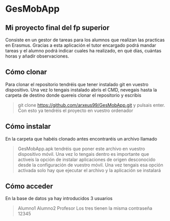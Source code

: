 # GesMobApp
## Mi proyecto final del fp superior

Consiste en un gestor de tareas para los alumnos que realizan las practicas en Erasmus. Gracias a esta aplicación el tutor encargado podrá mandar tareas y el alumno podrá indicar cuales ha realizado, en qué días, cuántas horas y añadir observaciones.

## Cómo clonar

Para clonar el repositorio tendréis que tener instalado git en vuestro dispositivo. Una vez lo tengais instalado abrís el CMD, nevegais hasta la carpeta de destino donde quereis clonar el repositorio y escribis 
>git clone https://github.com/arxeus99/GesMobApp.git
y pulsais enter. Con esto ya tendréis el proyecto en vuestro ordenador

## Cómo instalar

En la carpeta que habéis clonado antes encontraréis un archivo llamado 
>GesMobApp.apk
tendréis que poner este archivo en vuestro dispositivo móvil. Una vez lo tengais dentro es importante que activeis la opción de instalar aplicaciones de origen desconocido desde la configuración de vuestro móvil.
Una vez tengais esa opción activada solo hay que ejecutar el archivo y la aplicación se instalará

## Cómo acceder

En la base de datos ya hay introducidos 3 usuarios 
>Alumno1
>Alumno2
>Profesor
Los tres tienen la misma contraseña
>12345
